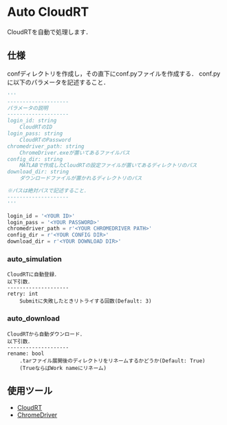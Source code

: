 # Auto CloudRT
CloudRTを自動で処理します．
## 仕様
confディレクトリを作成し，その直下にconf.pyファイルを作成する．
conf.pyに以下のパラメータを記述すること．

```python:conf.py
'''
--------------------
パラメータの説明
--------------------
login_id: string
    CloudRTのID
login_pass: string
    CloudRTのPassword
chromedriver_path: string
    ChromeDriver.exeが置いてあるファイルパス
config_dir: string
    MATLABで作成したCloudRTの設定ファイルが置いてあるディレクトリのパス
download_dir: string
    ダウンロードファイルが置かれるディレクトリのパス

※パスは絶対パスで記述すること．
--------------------
'''

login_id = '<YOUR ID>'
login_pass = '<YOUR PASSWORD>'
chromedriver_path = r'<YOUR CHROMEDRIVER PATH>'
config_dir = r'<YOUR CONFIG DIR>'
download_dir = r'<YOUR DOWNLOAD DIR>'

```

### auto_simulation
    CloudRTに自動登録．
    以下引数．
    --------------------
    retry: int
        Submitに失敗したときリトライする回数(Default: 3)
### auto_download
    CloudRTから自動ダウンロード．
    以下引数．
    --------------------
    rename: bool
        .tarファイル展開後のディレクトリをリネームするかどうか(Default: True)
        (TrueならばWork nameにリネーム)

## 使用ツール
- [CloudRT](http://www.raytracer.cloud/)
- [ChromeDriver](https://sites.google.com/a/chromium.org/chromedriver/)
